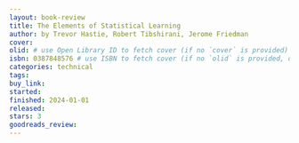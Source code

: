 ```yaml
---
layout: book-review
title: The Elements of Statistical Learning
author: by Trevor Hastie, Robert Tibshirani, Jerome Friedman
cover:
olid: # use Open Library ID to fetch cover (if no `cover` is provided)
isbn: 0387848576 # use ISBN to fetch cover (if no `olid` is provided, dashes are optional)
categories: technical
tags:
buy_link:
started: 
finished: 2024-01-01
released: 
stars: 3
goodreads_review:
---
```

